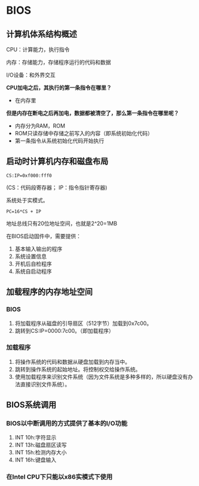 # BIOS
## 计算机体系结构概述
CPU：计算能力，执行指令

内存：存储能力，存储程序运行的代码和数据

I/O设备：和外界交互

**CPU加电之后，其执行的第一条指令在哪里？**
- 在内存里
  
**但是内存在断电之后再加电，数据都被清空了，那么第一条指令在哪里呢？**
- 内存分为RAM，ROM
- ROM只读存储中存储之前写入的内容（即系统初始化代码）
- 第一条指令从系统初始化代码开始执行
  
## 启动时计算机内存和磁盘布局

```CS:IP=0xf000:fff0```

(CS：代码段寄存器；
IP：指令指针寄存器)

系统处于实模式。

```PC=16*CS + IP```

地址总线只有20位地址空间，也就是2^20=1MB

在BIOS启动固件中，需要提供：
1. 基本输入输出的程序
2. 系统设置信息
3. 开机后自检程序
4. 系统自启动程序

## 加载程序的内存地址空间
### BIOS
1. 将加载程序从磁盘的引导扇区（512字节）加载到0x7c00。
2. 跳转到CS:IP=0000:7c00。（即加载程序）

### 加载程序
1. 将操作系统的代码和数据从硬盘加载到内存当中。
2. 跳转到操作系统的起始地址。将控制权交给操作系统。
3. 使用加载程序来识别文件系统（因为文件系统是多种多样的，所以硬盘没有办法直接识别文件系统）。

## BIOS系统调用
### BIOS以中断调用的方式提供了基本的I/O功能
1. INT 10h:字符显示
2. INT 13h:磁盘扇区读写
3. INT 15h:检测内存大小
4. INT 16h:键盘输入

### 在Intel CPU下只能以x86实模式下使用




